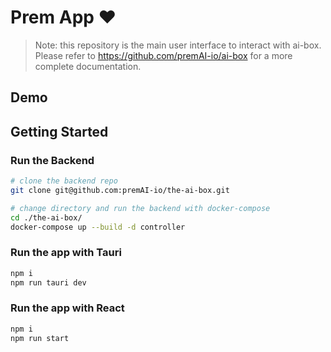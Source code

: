 # Prem App ❤️

> Note: this repository is the main user interface to interact with ai-box. Please refer to https://github.com/premAI-io/ai-box for a more complete documentation.

## Demo

## Getting Started

### Run the Backend

```bash
# clone the backend repo
git clone git@github.com:premAI-io/the-ai-box.git

# change directory and run the backend with docker-compose
cd ./the-ai-box/
docker-compose up --build -d controller
```
### Run the app with Tauri

```bash
npm i
npm run tauri dev
```

### Run the app with React

```bash
npm i
npm run start
```